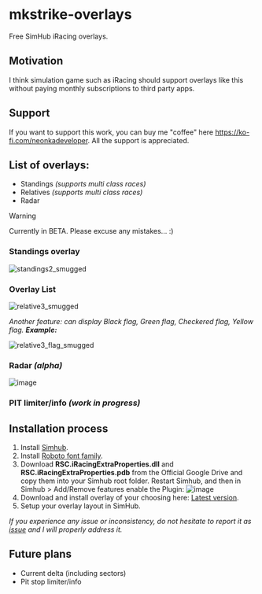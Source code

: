 # mkstrike-overlays
Free SimHub iRacing overlays. 

## Motivation
I think simulation game such as iRacing should support overlays like this without paying monthly subscriptions to third party apps.

## Support
If you want to support this work, you can buy me "coffee" here https://ko-fi.com/neonkadeveloper. All the support is appreciated.

## List of overlays:
- Standings *(supports multi class races)*
- Relatives *(supports multi class races)*
- Radar

> [!WARNING]
> Currently in BETA. Please excuse any mistakes... :)

### Standings overlay
![standings2_smugged](https://github.com/user-attachments/assets/b1d4a1a2-c547-42c7-89bd-98a4251b9439)


### Overlay List
![relative3_smugged](https://github.com/user-attachments/assets/85c7b9f4-ebbd-4291-9005-81d005dd8ab3)

*Another feature: can display Black flag, Green flag, Checkered flag, Yellow flag. **Example:*** 

![relative3_flag_smugged](https://github.com/user-attachments/assets/58c41d87-9003-4c74-b419-8c63c4d1362a)

### Radar *(alpha)*
![image](https://github.com/user-attachments/assets/b69ba699-bbdf-4216-bb81-a5cf2de31f9a)

### PIT limiter/info *(work in progress)*

## Installation process
1. Install [Simhub](https://www.simhubdash.com/download-2/).
2. Install [Roboto font family](https://fonts.google.com/specimen/Roboto).
3. Download **RSC.iRacingExtraProperties.dll** and **RSC.iRacingExtraProperties.pdb** from the Official Google Drive and copy them into your Simhub root folder. Restart Simhub, and then in Simhub > Add/Remove features enable the Plugin:
   ![image](https://github.com/user-attachments/assets/10727663-6a37-4082-9f11-a5ade77a78b7)
4. Download and install overlay of your choosing here: [Latest version](https://github.com/neonka/mkstrike-overlays/releases).
5. Setup your overlay layout in SimHub.

*If you experience any issue or inconsistency, do not hesitate to report it as [issue](https://github.com/neonka/mkstrike-overlays/issues/new) and I will properly address it.*

## Future plans
- Current delta (including sectors)
- Pit stop limiter/info
